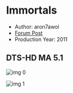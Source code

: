 # Immortals

* Author: aron7awol
* [Forum Post](https://www.avsforum.com/threads/bass-eq-for-filtered-movies.2995212/post-58303328)
* Production Year: 2011

## DTS-HD MA 5.1

![img 0](https://i.imgur.com/JWlUQoo.jpg)

![img 1](https://i.imgur.com/BGaK6O2.png)

